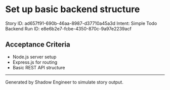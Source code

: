# Set up basic backend structure

Story ID: ad657f91-690b-46aa-8987-d37710a45a3d
Intent: Simple Todo Backend
Run ID: e8e6b2e7-fcbe-4350-870c-9a97e2239acf

## Acceptance Criteria
- Node.js server setup
- Express.js for routing
- Basic REST API structure

---
Generated by Shadow Engineer to simulate story output.
